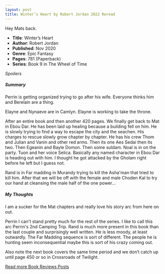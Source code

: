 ```yaml
---
layout: post
title: Winter’s Heart by Robert Jordan 2022 Reread
---
```


Hey Mats back.

- **Title**: Winter’s Heart
- **Author**: Robert Jordan
- **Published**: Nov 2020
- **Genre**: Epic Fantasy
- **Pages**: 781 (Paperback)
- **Series**: Book 9 in The Wheel of Time

*Spoilers*

##### Summary
Perrin is getting organized trying to go after his wife. Everyone thinks him and Berelain are a thing.

Elayne and Nynaeve are in Camlyn. Elayne is working to take the throne.

After an entire book and then another 420 pages. We finally get back to Mat in Ebou Dar. He has been laid up healing because a building fell on him. He is slowly trying to find a way to escape the city and the seachen. His charges to rescue slowly grow chapter by chapter. He has his crew Thom and Julian and Vanin and other red arms. Then its one Aes Sedai then its two. Then Egeanin and Bayle Domon. Then some suldam. Noal is in on the party. Tuon and her voice Selica. Basically any named character in Ebou Dar is heading out with him. I thought he got attacked by the Gholam right before he left but I guess not.

Rand is in Far madding in Murandy trying to kill the Asha'man that tried to kill him. After that we will be off with the female and male Choden Kal to try our hand at cleansing the male half of the one power…

##### My Thoughts
I am a sucker for the Mat chapters and really love his story arc from here on out.

Perrin I can't stand pretty much for the rest of the series. I like to call this arc Perrin's 2nd Camping Trip.
Rand is much more present in this book than the last couple and surprisingly well written. He is less moody, at least outwardly. The Far Madding sequence is sort of different. The people he is hunting seem inconsequential maybe this is sort of his crazy coming out.

Also note the next book covers the same time period and we don’t catch up until page 450 or so in Crossroads of Twilight.

[Read more Book Reviews Posts](https://tactictalisman.github.io/book-reviews/)
